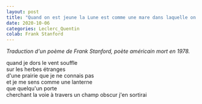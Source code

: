 ```yaml
---
layout: post
title: "Quand on est jeune la Lune est comme une mare dans laquelle on se noie"
date: 2020-10-06
categories: Leclerc_Quentin
colab: Frank Stanford
---
```


*Traduction d'un poème de Frank Stanford, poète américain mort en 1978.*

quand je dors le vent souffle  
sur les herbes étranges  
d'une prairie que je ne connais pas  
et je me sens comme une lanterne  
que quelqu'un porte  
cherchant la voie
à travers un champ obscur
j'en sortirai